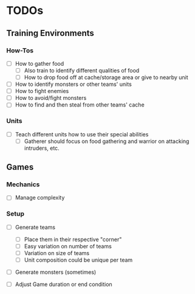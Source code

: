 # TODOs

## Training Environments

### How-Tos
- [ ] How to gather food
  - [ ] Also train to identify different qualities of food
  - [ ] How to drop food off at cache/storage area or give to nearby unit
- [ ] How to identify monsters or other teams' units
- [ ] How to fight enemies
- [ ] How to avoid/fight monsters
- [ ] How to find and then steal from other teams' cache

### Units
- [ ] Teach different units how to use their special abilities
  - [ ] Gatherer should focus on food gathering and warrior on attacking intruders, etc.

## Games

### Mechanics
- [ ] Manage complexity

### Setup
- [ ] Generate teams
  - [ ] Place them in their respective "corner"
  - [ ] Easy variation on number of teams
  - [ ] Variation on size of teams
  - [ ] Unit composition could be unique per team
- [ ] Generate monsters (sometimes)
- [ ] Adjust Game duration or end condition

